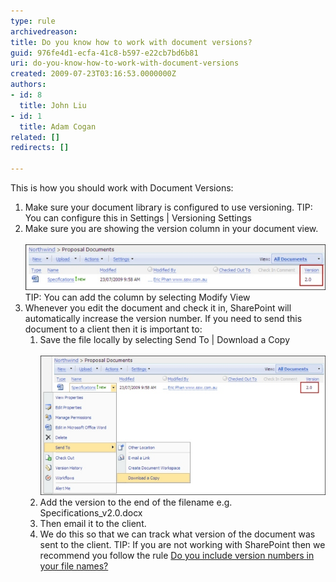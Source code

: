 ```yaml
---
type: rule
archivedreason: 
title: Do you know how to work with document versions?
guid: 976fe4d1-ecfa-41c8-b597-e22cb7bd6b81
uri: do-you-know-how-to-work-with-document-versions
created: 2009-07-23T03:16:53.0000000Z
authors:
- id: 8
  title: John Liu
- id: 1
  title: Adam Cogan
related: []
redirects: []

---
```


This is how you should work with Document Versions: 
<!--endintro-->

1. Make sure your document library is configured to use versioning.
 TIP: You can configure this in Settings | Versioning Settings
2. Make sure you are showing the version column in your document view. <br>      
![](VersionColumn_Small.jpg)    TIP: You can add the column by selecting Modify View
3. Whenever you edit the document and check it in, SharePoint will automatically increase the version number.
    If you need to send this document to a client then it is important to:
    1. Save the file locally by selecting Send To | Download a Copy <br>         
![](SaveFileLocally_Small.jpg)
    2. Add the version to the end of the filename e.g. Specifications\_v2.0.docx
    3. Then email it to the client.
    4. We do this so that we can track what version of the document was sent to the client.
        TIP: If you are not working with SharePoint then we recommend you follow the rule           [Do you include version numbers in your file names?](http://www.ssw.com.au/ssw/Standards/Rules/RulesToBetterTechnicalDocumentation.aspx#VersionNumber)
